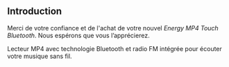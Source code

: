 
## Introduction 

Merci de votre confiance et de l'achat de votre nouvel *Energy MP4 Touch Bluetooth*. Nous espérons que vous l’apprécierez.

Lecteur MP4 avec technologie Bluetooth et radio FM intégrée pour écouter votre musique sans fil.  

